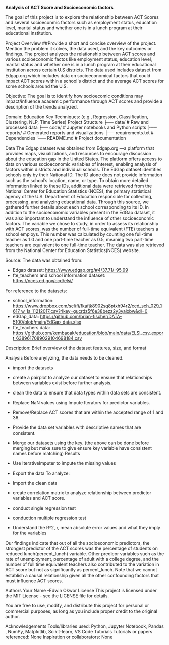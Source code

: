 
**Analysis of ACT Score and Socioeconomic factors**

The goal of this project is to explore the relationship between ACT Scores and several socioeconmic factors such as employment status, education level, marital status and whether one is in a lunch program at their educational institution. 

Project Overview
##Provide a short and concise overview of the project. Mention the problem it solves, the data used, and the key outcomes or findings.
The project analyzes the relationship between ACT scores and various scoioeconomic factos like  employment status, education level, marital status and whether one is in a lunch program at their educational institution across certain U.S districts. The data used includes dataset from  Edgap.org which includes data on socioeconomical factors that could impact ACT scores within a school's district and the average ACT scores for some schools around the U.S.

 

Objective: The goal is to identify how socioecomic conditions may impact/influence academic performance through ACT scores and provide a description of the trends analyzed. 

Domain: Education
Key Techniques: (e.g., Regression, Classification, Clustering, NLP, Time Series)
Project Structure
├── data/                 # Raw and processed data
├── code/                 # Jupyter notebooks and Python scripts
├── reports/              # Generated reports and visualizations
├── requirements.txt      # Dependencies
└── README.md             # Project documentation

Data
The Edgap dataset was obtained from Edgap.org —a platform that provides maps, visualizations, and resources to encourage discussion about the education gap in the United States. The platform offers access to data on various socioeconomic variables of interest, enabling analysis of factors within districts and individual schools. The EdGap dataset identifies schools only by their National ID. The ID alone does not provide information such as the school’s location, name, or type. To obtain more detailed information linked to these IDs, additional data were retrieved from the National Center for Education Statistics (NCES), the primary statistical agency of the U.S. Department of Education responsible for collecting, processing, and analyzing educational data. Through this source, we gathered further details about each school corresponding to its ID. In addition to the socioeconomic variables present in the EdGap dataset, it was also important to understand the influence of other socioeconomic factors. The variable we chose to study, in order to assess its relationship with ACT scores, was the number of full-time equivalent (FTE) teachers a school employs. This number was calculated by counting one full-time teacher as 1.0 and one part-time teacher as 0.5, meaning two part-time teachers are equivalent to one full-time teacher. The data was also retrieved from the National Center for Education Statistics(NCES) website.


Source: 
The data was obtained from:
- Edgap dataset: https://www.edgap.org/#4/37.71/-95.99
- fte_teachers and school information dataset: https://nces.ed.gov/ccd/elsi/

For reference to the datasets:
- school_information: https://www.dropbox.com/scl/fi/fkafjk8902sq8ptxh94r2/ccd_sch_029_1617_w_1a_11212017.csv?rlkey=gucrdz5f6e38bezz2y3yalxbw&dl=0
- edGap_data: https://github.com/brian-fischer/DATA-5100/blob/main/EdGap_data.xlsx
- fte_teachers data: https://github.com/kembaoak/education/blob/main/data/ELSI_csv_export_6389617089029104698184.csv

Description: Brief overview of the dataset features, size, and format

Analysis
Before anylyzing, the data needs to be cleaned.

- import the datasets
- create a pairplot to analyze our dataset to ensure that relationships between variables exist before further analysis. 
- clean the data to ensure that data types within data sets are consistent.
- Replace NaN values using Impute Iterators for predictor variables.
- Remove/Replace ACT scores that are within the accepted range of 1 and 36.

- Provide the data set variables with descriptive names that are consistent.
- Merge our datasets using the key. (the above can be done before merging but make sure to give ensure key variable have consistent names before matching)
Results
- Use IterativeImputer to impute the missing values
- Export the data
To analyze:
- Import the clean data
- create correlation matrix to analyze relationship between predictor variables and ACT score.
- conduct single regression test
- conduction multiple regression test
- Understand the R^2, r, mean absolute error  values and what they imply for the variables
  
Our findings indicate that out of all the socioeconomic predictors, the strongest predictor of the ACT scores was the percentage of students on reduced lunch(percent_lunch) variable. Other predicor variables such as the rate of unemployment, percentage of adult with a college degree, and the number of full time equivalent teachers also contributed to the variation in ACT score but not as significantly as percent_lunch. Note that we cannot establish a causal relationship given all the other confounding factors that must influence ACT scores. 

Authors
Your Name -Edwin Okwor
License
This project is licensed under the MIT License - see the LICENSE file for details.

You are free to use, modify, and distribute this project for personal or commercial purposes,
as long as you include proper credit to the original author.

Acknowledgements
Tools/libraries used: Python, Jupyter Notebook, Pandas , NumPy, Matplotlib, Scikit-learn, VS Code Tutorials
Tutorials or papers referenced: None
Inspiration or collaborators: None
